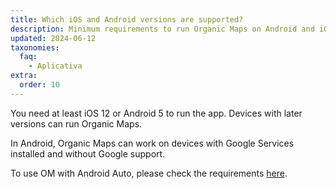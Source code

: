 ```yaml
---
title: Which iOS and Android versions are supported?
description: Minimum requirements to run Organic Maps on Android and iOS devices
updated: 2024-06-12
taxonomies:
  faq:
    - Aplicativa
extra:
  order: 10
---
```


You need at least iOS 12 or Android 5 to run the app. Devices with later versions can run Organic Maps.

In Android, Organic Maps can work on devices with Google Services installed and without Google support.

To use OM with Android Auto, please check the requirements [here](../how-to-use-android-auto/).
